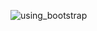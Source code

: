 ![using_bootstrap](https://user-images.githubusercontent.com/83718464/119868992-60085080-bf3d-11eb-9bc8-72d940abd36f.png)

